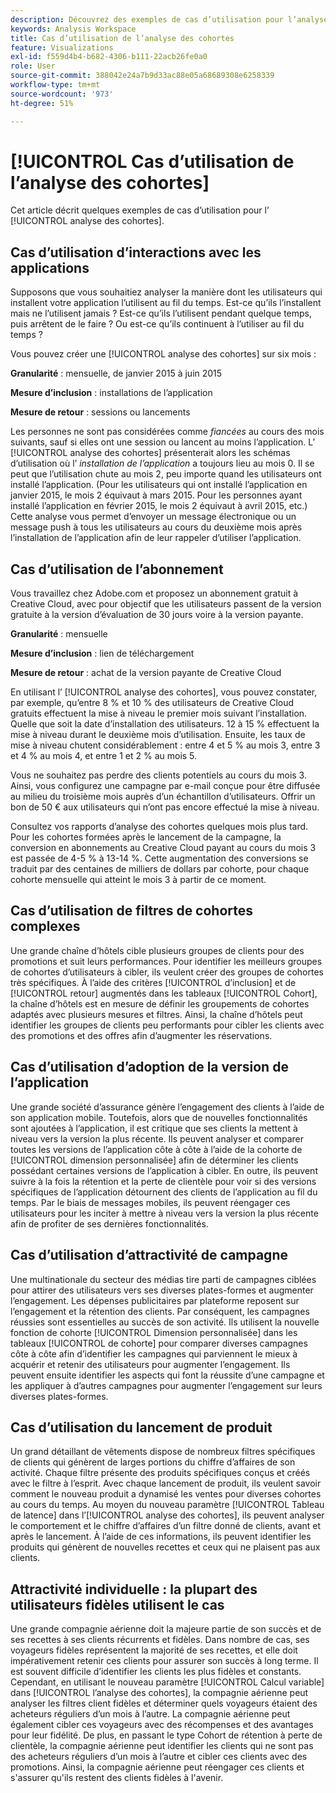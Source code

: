 ```yaml
---
description: Découvrez des exemples de cas d’utilisation pour l’analyse des cohortes.
keywords: Analysis Workspace
title: Cas d’utilisation de l’analyse des cohortes
feature: Visualizations
exl-id: f559d4b4-b682-4306-b111-22acb26fe0a0
role: User
source-git-commit: 388042e24a7b9d33ac88e05a68689308e6258339
workflow-type: tm+mt
source-wordcount: '973'
ht-degree: 51%

---
```


# [!UICONTROL Cas d’utilisation de l’analyse des cohortes]

Cet article décrit quelques exemples de cas d’utilisation pour l’ [!UICONTROL analyse des cohortes].

## Cas d’utilisation d’interactions avec les applications

Supposons que vous souhaitiez analyser la manière dont les utilisateurs qui installent votre application l’utilisent au fil du temps. Est-ce qu’ils l’installent mais ne l’utilisent jamais ? Est-ce qu’ils l’utilisent pendant quelque temps, puis arrêtent de le faire ? Ou est-ce qu’ils continuent à l’utiliser au fil du temps ?

Vous pouvez créer une [!UICONTROL analyse des cohortes] sur six mois :

**Granularité** : mensuelle, de janvier 2015 à juin 2015

**Mesure d’inclusion** : installations de l’application

**Mesure de retour** : sessions ou lancements

Les personnes ne sont pas considérées comme *fiancées* au cours des mois suivants, sauf si elles ont une session ou lancent au moins l’application. L’ [!UICONTROL analyse des cohortes] présenterait alors les schémas d’utilisation où l’ *installation de l’application* a toujours lieu au mois 0. Il se peut que l’utilisation chute au mois 2, peu importe quand les utilisateurs ont installé l’application. (Pour les utilisateurs qui ont installé l’application en janvier 2015, le mois 2 équivaut à mars 2015. Pour les personnes ayant installé l’application en février 2015, le mois 2 équivaut à avril 2015, etc.) Cette analyse vous permet d’envoyer un message électronique ou un message push à tous les utilisateurs au cours du deuxième mois après l’installation de l’application afin de leur rappeler d’utiliser l’application.

## Cas d’utilisation de l’abonnement

Vous travaillez chez Adobe.com et proposez un abonnement gratuit à Creative Cloud, avec pour objectif que les utilisateurs passent de la version gratuite à la version d’évaluation de 30 jours voire à la version payante.

**Granularité** : mensuelle

**Mesure d’inclusion** : lien de téléchargement

**Mesure de retour** : achat de la version payante de Creative Cloud

En utilisant l’ [!UICONTROL analyse des cohortes], vous pouvez constater, par exemple, qu’entre 8 % et 10 % des utilisateurs de Creative Cloud gratuits effectuent la mise à niveau le premier mois suivant l’installation. Quelle que soit la date d’installation des utilisateurs. 12 à 15 % effectuent la mise à niveau durant le deuxième mois d’utilisation. Ensuite, les taux de mise à niveau chutent considérablement : entre 4 et 5 % au mois 3, entre 3 et 4 % au mois 4, et entre 1 et 2 % au mois 5.

Vous ne souhaitez pas perdre des clients potentiels au cours du mois 3. Ainsi, vous configurez une campagne par e-mail conçue pour être diffusée au milieu du troisième mois auprès d’un échantillon d’utilisateurs. Offrir un bon de 50 € aux utilisateurs qui n’ont pas encore effectué la mise à niveau.

Consultez vos rapports d’analyse des cohortes quelques mois plus tard. Pour les cohortes formées après le lancement de la campagne, la conversion en abonnements au Creative Cloud payant au cours du mois 3 est passée de 4-5 % à 13-14 %. Cette augmentation des conversions se traduit par des centaines de milliers de dollars par cohorte, pour chaque cohorte mensuelle qui atteint le mois 3 à partir de ce moment.

## Cas d’utilisation de filtres de cohortes complexes

Une grande chaîne d’hôtels cible plusieurs groupes de clients pour des promotions et suit leurs performances. Pour identifier les meilleurs groupes de cohortes d’utilisateurs à cibler, ils veulent créer des groupes de cohortes très spécifiques. À l’aide des critères [!UICONTROL d’inclusion] et de [!UICONTROL retour] augmentés dans les tableaux [!UICONTROL Cohort], la chaîne d’hôtels est en mesure de définir les groupements de cohortes adaptés avec plusieurs mesures et filtres. Ainsi, la chaîne d’hôtels peut identifier les groupes de clients peu performants pour cibler les clients avec des promotions et des offres afin d’augmenter les réservations.

## Cas d’utilisation d’adoption de la version de l’application

Une grande société d’assurance génère l’engagement des clients à l’aide de son application mobile. Toutefois, alors que de nouvelles fonctionnalités sont ajoutées à l’application, il est critique que ses clients la mettent à niveau vers la version la plus récente. Ils peuvent analyser et comparer toutes les versions de l’application côte à côte à l’aide de la cohorte de [!UICONTROL dimension personnalisée] afin de déterminer les clients possédant certaines versions de l’application à cibler. En outre, ils peuvent suivre à la fois la rétention et la perte de clientèle pour voir si des versions spécifiques de l’application détournent des clients de l’application au fil du temps. Par le biais de messages mobiles, ils peuvent réengager ces utilisateurs pour les inciter à mettre à niveau vers la version la plus récente afin de profiter de ses dernières fonctionnalités.

## Cas d’utilisation d’attractivité de campagne

Une multinationale du secteur des médias tire parti de campagnes ciblées pour attirer des utilisateurs vers ses diverses plates-formes et augmenter l’engagement. Les dépenses publicitaires par plateforme reposent sur l’engagement et la rétention des clients. Par conséquent, les campagnes réussies sont essentielles au succès de son activité. Ils utilisent la nouvelle fonction de cohorte [!UICONTROL Dimension personnalisée] dans les tableaux [!UICONTROL de cohorte] pour comparer diverses campagnes côte à côte afin d’identifier les campagnes qui parviennent le mieux à acquérir et retenir des utilisateurs pour augmenter l’engagement. Ils peuvent ensuite identifier les aspects qui font la réussite d’une campagne et les appliquer à d’autres campagnes pour augmenter l’engagement sur leurs diverses plates-formes.

## Cas d’utilisation du lancement de produit

Un grand détaillant de vêtements dispose de nombreux filtres spécifiques de clients qui génèrent de larges portions du chiffre dʼaffaires de son activité. Chaque filtre présente des produits spécifiques conçus et créés avec le filtre à l’esprit. Avec chaque lancement de produit, ils veulent savoir comment le nouveau produit a dynamisé les ventes pour diverses cohortes au cours du temps. Au moyen du nouveau paramètre [!UICONTROL Tableau de latence] dans l’[!UICONTROL analyse des cohortes], ils peuvent analyser le comportement et le chiffre dʼaffaires d’un filtre donné de clients, avant et après le lancement. À l’aide de ces informations, ils peuvent identifier les produits qui génèrent de nouvelles recettes et ceux qui ne plaisent pas aux clients.

## Attractivité individuelle : la plupart des utilisateurs fidèles utilisent le cas

Une grande compagnie aérienne doit la majeure partie de son succès et de ses recettes à ses clients récurrents et fidèles. Dans nombre de cas, ses voyageurs fidèles représentent la majorité de ses recettes, et elle doit impérativement retenir ces clients pour assurer son succès à long terme. Il est souvent difficile d’identifier les clients les plus fidèles et constants. Cependant, en utilisant le nouveau paramètre [!UICONTROL Calcul variable] dans [!UICONTROL l’analyse des cohortes], la compagnie aérienne peut analyser les filtres client fidèles et déterminer quels voyageurs étaient des acheteurs réguliers d’un mois à l’autre. La compagnie aérienne peut également cibler ces voyageurs avec des récompenses et des avantages pour leur fidélité. De plus, en passant le type Cohort de rétention à perte de clientèle, la compagnie aérienne peut identifier les clients qui ne sont pas des acheteurs réguliers d’un mois à l’autre et cibler ces clients avec des promotions. Ainsi, la compagnie aérienne peut réengager ces clients et s&#39;assurer qu&#39;ils restent des clients fidèles à l&#39;avenir.
